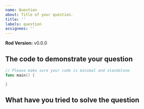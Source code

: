 ```yaml
---
name: Question
about: Title of your question.
title: ''
labels: question
assignees: ''
---
```


**Rod Version:** v0.0.0

## The code to demonstrate your question

```go
// Please make sure your code is minimal and standalone
func main() {

}
```

## What have you tried to solve the question
